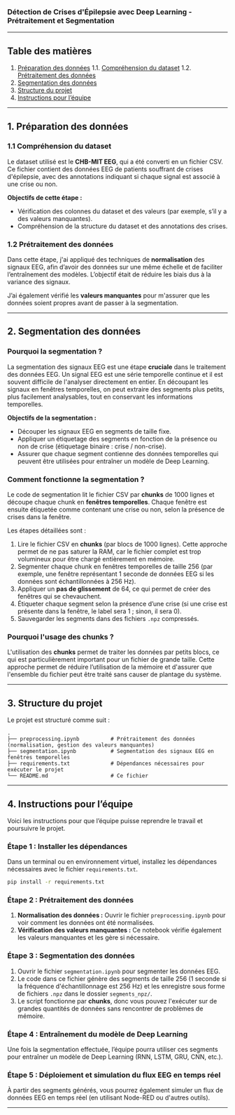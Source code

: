 ### Détection de Crises d'Épilepsie avec Deep Learning - Prétraitement et Segmentation
---

## Table des matières

1. [Préparation des données](#préparation-des-données)
   1.1. [Compréhension du dataset](#compréhension-du-dataset)
   1.2. [Prétraitement des données](#prétraitement-des-données)
2. [Segmentation des données](#segmentation-des-données)
3. [Structure du projet](#structure-du-projet)
4. [Instructions pour l’équipe](#instructions-pour-léquipe)


---

## 1. Préparation des données

### 1.1 Compréhension du dataset

Le dataset utilisé est le **CHB-MIT EEG**, qui a été converti en un fichier CSV. Ce fichier contient des données EEG de patients souffrant de crises d'épilepsie, avec des annotations indiquant si chaque signal est associé à une crise ou non.

**Objectifs de cette étape :**
- Vérification des colonnes du dataset et des valeurs (par exemple, s’il y a des valeurs manquantes).
- Compréhension de la structure du dataset et des annotations des crises.

### 1.2 Prétraitement des données

Dans cette étape, j'ai appliqué des techniques de **normalisation** des signaux EEG, afin d’avoir des données sur une même échelle et de faciliter l’entraînement des modèles. L’objectif était de réduire les biais dus à la variance des signaux.

J’ai également vérifié les **valeurs manquantes** pour m'assurer que les données soient propres avant de passer à la segmentation.

---

## 2. Segmentation des données

### Pourquoi la segmentation ?

La segmentation des signaux EEG est une étape **cruciale** dans le traitement des données EEG. Un signal EEG est une série temporelle continue et il est souvent difficile de l'analyser directement en entier. En découpant les signaux en fenêtres temporelles, on peut extraire des segments plus petits, plus facilement analysables, tout en conservant les informations temporelles.

**Objectifs de la segmentation :**
- Découper les signaux EEG en segments de taille fixe.
- Appliquer un étiquetage des segments en fonction de la présence ou non de crise (étiquetage binaire : crise / non-crise).
- Assurer que chaque segment contienne des données temporelles qui peuvent être utilisées pour entraîner un modèle de Deep Learning.

### Comment fonctionne la segmentation ?

Le code de segmentation lit le fichier CSV par **chunks** de 1000 lignes et découpe chaque chunk en **fenêtres temporelles**. Chaque fenêtre est ensuite étiquetée comme contenant une crise ou non, selon la présence de crises dans la fenêtre.

Les étapes détaillées sont :
1. Lire le fichier CSV en **chunks** (par blocs de 1000 lignes). Cette approche permet de ne pas saturer la RAM, car le fichier complet est trop volumineux pour être chargé entièrement en mémoire.
2. Segmenter chaque chunk en fenêtres temporelles de taille 256 (par exemple, une fenêtre représentant 1 seconde de données EEG si les données sont échantillonnées à 256 Hz).
3. Appliquer un **pas de glissement** de 64, ce qui permet de créer des fenêtres qui se chevauchent.
4. Étiqueter chaque segment selon la présence d’une crise (si une crise est présente dans la fenêtre, le label sera 1 ; sinon, il sera 0).
5. Sauvegarder les segments dans des fichiers `.npz` compressés.

### Pourquoi l'usage des chunks ?

L'utilisation des **chunks** permet de traiter les données par petits blocs, ce qui est particulièrement important pour un fichier de grande taille. Cette approche permet de réduire l’utilisation de la mémoire et d'assurer que l'ensemble du fichier peut être traité sans causer de plantage du système.

---

## 3. Structure du projet

Le projet est structuré comme suit :

```
.
├── preprocessing.ipynb          # Prétraitement des données (normalisation, gestion des valeurs manquantes)
├── segmentation.ipynb           # Segmentation des signaux EEG en fenêtres temporelles
├── requirements.txt             # Dépendances nécessaires pour exécuter le projet
└── README.md                    # Ce fichier
```

---

## 4. Instructions pour l’équipe

Voici les instructions pour que l’équipe puisse reprendre le travail et poursuivre le projet.

### Étape 1 : Installer les dépendances

Dans un terminal ou en environnement virtuel, installez les dépendances nécessaires avec le fichier `requirements.txt`.

```bash
pip install -r requirements.txt
```

### Étape 2 : Prétraitement des données

1. **Normalisation des données :** Ouvrir le fichier `preprocessing.ipynb` pour voir comment les données ont été normalisées.
2. **Vérification des valeurs manquantes :** Ce notebook vérifie également les valeurs manquantes et les gère si nécessaire.

### Étape 3 : Segmentation des données

1. Ouvrir le fichier `segmentation.ipynb` pour segmenter les données EEG.
2. Le code dans ce fichier génère des segments de taille 256 (1 seconde si la fréquence d'échantillonnage est 256 Hz) et les enregistre sous forme de fichiers `.npz` dans le dossier `segments_npz/`.
3. Le script fonctionne par **chunks**, donc vous pouvez l'exécuter sur de grandes quantités de données sans rencontrer de problèmes de mémoire.

### Étape 4 : Entraînement du modèle de Deep Learning

Une fois la segmentation effectuée, l’équipe pourra utiliser ces segments pour entraîner un modèle de Deep Learning (RNN, LSTM, GRU, CNN, etc.).

### Étape 5 : Déploiement et simulation du flux EEG en temps réel

À partir des segments générés, vous pourrez également simuler un flux de données EEG en temps réel (en utilisant Node-RED ou d'autres outils).

---


